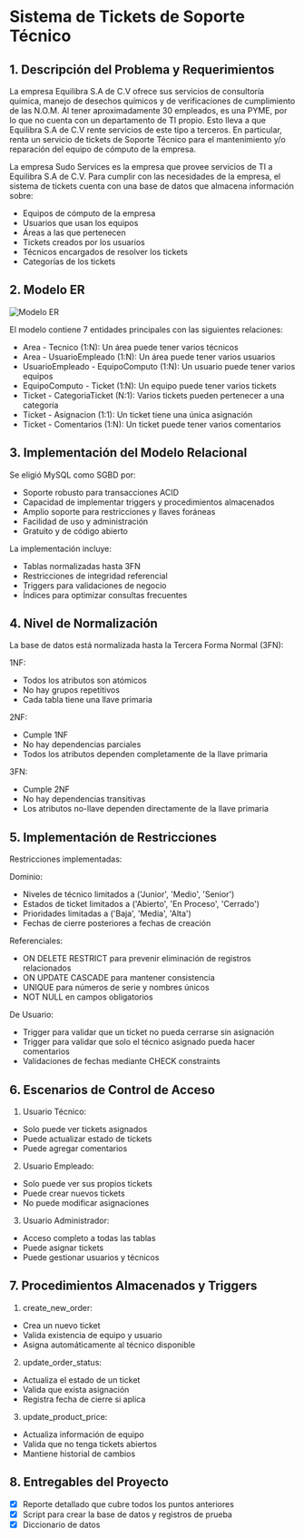 # Sistema de Tickets de Soporte Técnico

## 1. Descripción del Problema y Requerimientos

La empresa Equilibra S.A de C.V ofrece sus servicios de consultoría química, manejo de desechos químicos y de verificaciones de cumplimiento de las N.O.M. Al tener aproximadamente 30 empleados, es una PYME, por lo que no cuenta con un departamento de TI propio. Esto lleva a que Equilibra S.A de C.V rente servicios de este tipo a terceros. En particular, renta un servicio de tickets de Soporte Técnico para el mantenimiento y/o reparación del equipo de cómputo de la empresa.

La empresa Sudo Services es la empresa que provee servicios de TI a Equilibra S.A de C.V. Para cumplir con las necesidades de la empresa, el sistema de tickets cuenta con una base de datos que almacena información sobre:

- Equipos de cómputo de la empresa
- Usuarios que usan los equipos
- Áreas a las que pertenecen
- Tickets creados por los usuarios
- Técnicos encargados de resolver los tickets
- Categorías de los tickets

## 2. Modelo ER

![Modelo ER](modelo_er.png)

El modelo contiene 7 entidades principales con las siguientes relaciones:

- Area - Tecnico (1:N): Un área puede tener varios técnicos
- Area - UsuarioEmpleado (1:N): Un área puede tener varios usuarios
- UsuarioEmpleado - EquipoComputo (1:N): Un usuario puede tener varios equipos
- EquipoComputo - Ticket (1:N): Un equipo puede tener varios tickets
- Ticket - CategoriaTicket (N:1): Varios tickets pueden pertenecer a una categoría
- Ticket - Asignacion (1:1): Un ticket tiene una única asignación
- Ticket - Comentarios (1:N): Un ticket puede tener varios comentarios

## 3. Implementación del Modelo Relacional

Se eligió MySQL como SGBD por:

- Soporte robusto para transacciones ACID
- Capacidad de implementar triggers y procedimientos almacenados
- Amplio soporte para restricciones y llaves foráneas
- Facilidad de uso y administración
- Gratuito y de código abierto

La implementación incluye:

- Tablas normalizadas hasta 3FN
- Restricciones de integridad referencial
- Triggers para validaciones de negocio
- Índices para optimizar consultas frecuentes

## 4. Nivel de Normalización

La base de datos está normalizada hasta la Tercera Forma Normal (3FN):

1NF:

- Todos los atributos son atómicos
- No hay grupos repetitivos
- Cada tabla tiene una llave primaria

2NF:

- Cumple 1NF
- No hay dependencias parciales
- Todos los atributos dependen completamente de la llave primaria

3FN:

- Cumple 2NF
- No hay dependencias transitivas
- Los atributos no-llave dependen directamente de la llave primaria

## 5. Implementación de Restricciones

Restricciones implementadas:

Dominio:

- Niveles de técnico limitados a ('Junior', 'Medio', 'Senior')
- Estados de ticket limitados a ('Abierto', 'En Proceso', 'Cerrado')
- Prioridades limitadas a ('Baja', 'Media', 'Alta')
- Fechas de cierre posteriores a fechas de creación

Referenciales:

- ON DELETE RESTRICT para prevenir eliminación de registros relacionados
- ON UPDATE CASCADE para mantener consistencia
- UNIQUE para números de serie y nombres únicos
- NOT NULL en campos obligatorios

De Usuario:

- Trigger para validar que un ticket no pueda cerrarse sin asignación
- Trigger para validar que solo el técnico asignado pueda hacer comentarios
- Validaciones de fechas mediante CHECK constraints

## 6. Escenarios de Control de Acceso

1. Usuario Técnico:

- Solo puede ver tickets asignados
- Puede actualizar estado de tickets
- Puede agregar comentarios

2. Usuario Empleado:

- Solo puede ver sus propios tickets
- Puede crear nuevos tickets
- No puede modificar asignaciones

3. Usuario Administrador:

- Acceso completo a todas las tablas
- Puede asignar tickets
- Puede gestionar usuarios y técnicos

## 7. Procedimientos Almacenados y Triggers

1. create_new_order:

- Crea un nuevo ticket
- Valida existencia de equipo y usuario
- Asigna automáticamente al técnico disponible

2. update_order_status:

- Actualiza el estado de un ticket
- Valida que exista asignación
- Registra fecha de cierre si aplica

3. update_product_price:

- Actualiza información de equipo
- Valida que no tenga tickets abiertos
- Mantiene historial de cambios

## 8. Entregables del Proyecto

- [x] Reporte detallado que cubre todos los puntos anteriores
- [x] Script para crear la base de datos y registros de prueba
- [x] Diccionario de datos

